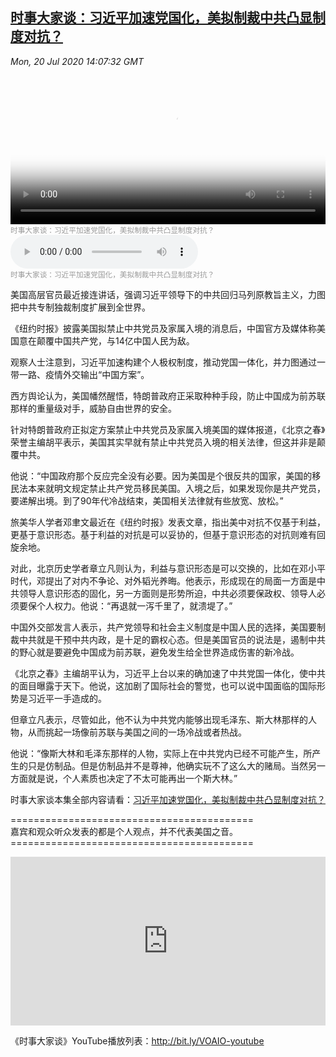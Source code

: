 <!--1595261482000-->
[时事大家谈：习近平加速党国化，美拟制裁中共凸显制度对抗？](https://www.voachinese.com/a/voaweishi-20200720-voaio-us-plans-to-sanction-the-ccp/5509795.html)
------

<div><i>Mon, 20 Jul 2020 14:07:32 GMT</i></div><video poster="https://images.weserv.nl?url=gdb.voanews.com/e6c56e7d-5e45-4037-87f1-0438bfbe349d_tv_r1_s_w900.jpg" src="https://av.voanews.com/Videoroot/Pangeavideo/2020/07/e/e6/e6c56e7d-5e45-4037-87f1-0438bfbe349d_240p.mp4" style="width:100%" controls></video><div><small style="color: #999;">时事大家谈：习近平加速党国化，美拟制裁中共凸显制度对抗？</small></div><audio src="https://av.voanews.com/clips/VCH/2020/07/20/48f82071-0100-4e33-ab10-a35058b8f81d.mp3" controls></audio><div><small style="color: #999;">时事大家谈：习近平加速党国化，美拟制裁中共凸显制度对抗？</small></div><p>美国高层官员最近接连讲话，强调习近平领导下的中共回归马列原教旨主义，力图把中共专制独裁制度扩展到全世界。</p><a href="/a/4376094.html"></a><p>《纽约时报》披露美国拟禁止中共党员及家属入境的消息后，中国官方及媒体称美国意在颠覆中国共产党，与14亿中国人民为敌。</p><p>观察人士注意到，习近平加速构建个人极权制度，推动党国一体化，并力图通过一带一路、疫情外交输出“中国方案”。</p><p>西方舆论认为，美国幡然醒悟，特朗普政府正采取种种手段，防止中国成为前苏联那样的重量级对手，威胁自由世界的安全。</p><p>针对特朗普政府正拟定方案禁止中共党员及家属入境美国的媒体报道，《北京之春》荣誉主编胡平表示，美国其实早就有禁止中共党员入境的相关法律，但这并非是颠覆中共。</p><p>他说：“中国政府那个反应完全没有必要。因为美国是个很反共的国家，美国的移民法本来就明文规定禁止共产党员移民美国。入境之后，如果发现你是共产党员，要递解出境。到了90年代冷战结束，美国相关法律就有些放宽、放松。”</p><a href="/a/4805909.html"></a><p>旅美华人学者邓聿文最近在《纽约时报》发表文章，指出美中对抗不仅基于利益，更基于意识形态。基于利益的对抗是可以妥协的，但基于意识形态的对抗则难有回旋余地。</p><p>对此，北京历史学者章立凡则认为，利益与意识形态是可以交换的，比如在邓小平时代，邓提出了对内不争论、对外韬光养晦。他表示，形成现在的局面一方面是中共领导人意识形态的固化，另一方面则是形势所迫，中共必须要保政权、领导人必须要保个人权力。他说：“再退就一泻千里了，就溃堤了。”</p><p>中国外交部发言人表示，共产党领导和社会主义制度是中国人民的选择，美国要制裁中共就是干预中共内政，是十足的霸权心态。但是美国官员的说法是，遏制中共的野心就是要避免中国成为前苏联，避免发生给全世界造成伤害的新冷战。</p><a href="/a/5073543.html"></a><p>《北京之春》主编胡平认为，习近平上台以来的确加速了中共党国一体化，使中共的面目曝露于天下。他说，这加剧了国际社会的警觉，也可以说中国面临的国际形势是习近平一手造成的。</p><p>但章立凡表示，尽管如此，他不认为中共党内能够出现毛泽东、斯大林那样的人物，从而挑起一场像前苏联与美国之间的一场冷战或者热战。</p><p>他说：“像斯大林和毛泽东那样的人物，实际上在中共党内已经不可能产生，所产生的只是仿制品。但是仿制品并不是尊神，他确实玩不了这么大的赌局。当然另一方面就是说，个人素质也决定了不太可能再出一个斯大林。”</p><p>时事大家谈本集全部内容请看：​<a class="wsw__a" href="https://www.youtube.com/watch?v=DwSZstFkdqo" target="_blank">习近平加速党国化，美拟制裁中共凸显制度对抗？</a></p><p>==========================================<br />嘉宾和观众听众发表的都是个人观点，并不代表美国之音。<br />==========================================</p><iframe src="https://www.youtube.com/embed/DwSZstFkdqo?&&&enablejsapi=1" frameborder="0" width="100%"  style="min-height:270px" class="external-content YouTube"><a href="https://www.youtube.com/watch?v=DwSZstFkdqo&&&">YouTube</a></iframe><p>《时事大家谈》YouTube播放列表：<a class="wsw__a" href="http://bit.ly/VOAIO-youtube" style="font-size: 1em;" target="_blank">http://bit.ly/VOAIO-youtube</a></p>
